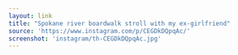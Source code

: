 ```yaml
---
layout: link
title: "Spokane river boardwalk stroll with my ex-girlfriend"
source: 'https://www.instagram.com/p/CEGDkDQpqAc/'
screenshot: 'instagram/th-CEGDkDQpqAc.jpg'
---
```


